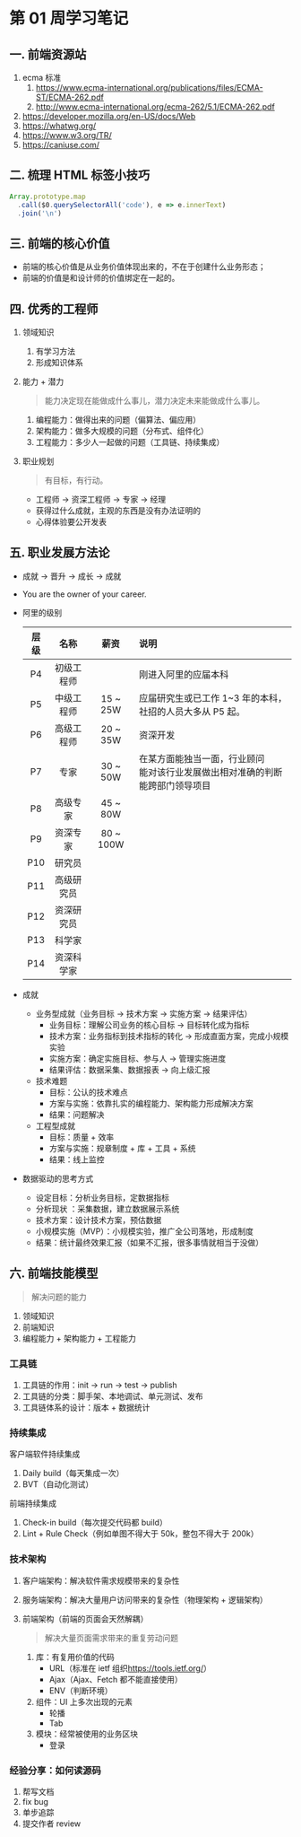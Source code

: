 # 第 01 周学习笔记

## 一. 前端资源站

1. ecma 标准
   1. <https://www.ecma-international.org/publications/files/ECMA-ST/ECMA-262.pdf>
   2. <http://www.ecma-international.org/ecma-262/5.1/ECMA-262.pdf>
2. <https://developer.mozilla.org/en-US/docs/Web>
3. <https://whatwg.org/>
4. <https://www.w3.org/TR/>
5. <https://caniuse.com/>

## 二. 梳理 HTML 标签小技巧

```javascript
Array.prototype.map
  .call($0.querySelectorAll('code'), e => e.innerText)
  .join('\n')
```

## 三. 前端的核心价值

- 前端的核心价值是从业务价值体现出来的，不在于创建什么业务形态；
- 前端的价值是和设计师的价值绑定在一起的。

## 四. 优秀的工程师

1. 领域知识

   1. 有学习方法
   2. 形成知识体系

2. 能力 + 潜力

   > 能力决定现在能做成什么事儿，潜力决定未来能做成什么事儿。

   1. 编程能力：做得出来的问题（偏算法、偏应用）
   2. 架构能力：做多大规模的问题（分布式、组件化）
   3. 工程能力：多少人一起做的问题（工具链、持续集成）

3. 职业规划

   > 有目标，有行动。

   - 工程师 → 资深工程师 → 专家 → 经理
   - 获得过什么成就，主观的东西是没有办法证明的
   - 心得体验要公开发表

## 五. 职业发展方法论

- 成就 → 晋升 → 成长 → 成就

- You are the owner of your career.

- 阿里的级别

  | 层级 |    名称    |   薪资    | 说明                                                         |
  | :--: | :--------: | :-------: | :----------------------------------------------------------- |
  |  P4  | 初级工程师 |           | 刚进入阿里的应届本科                                         |
  |  P5  | 中级工程师 | 15 ~ 25W  | 应届研究生或已工作 1~3 年的本科，社招的人员大多从 P5 起。    |
  |  P6  | 高级工程师 | 20 ~ 35W  | 资深开发                                                     |
  |  P7  |    专家    | 30 ~ 50W  | 在某方面能独当一面，行业顾问<br>能对该行业发展做出相对准确的判断<br>能跨部门领导项目 |
  |  P8  |  高级专家  | 45 ~ 80W  |                                                              |
  |  P9  |  资深专家  | 80 ~ 100W |                                                              |
  | P10  |   研究员   |           |                                                              |
  | P11  | 高级研究员 |           |                                                              |
  | P12  | 资深研究员 |           |                                                              |
  | P13  |   科学家   |           |                                                              |
  | P14  | 资深科学家 |           |                                                              |

- 成就

  - 业务型成就（业务目标 → 技术方案 → 实施方案 → 结果评估）
    - 业务目标：理解公司业务的核心目标 → 目标转化成为指标
    - 技术方案：业务指标到技术指标的转化 → 形成直面方案，完成小规模实验
    - 实施方案：确定实施目标、参与人 → 管理实施进度
    - 结果评估：数据采集、数据报表 → 向上级汇报
  - 技术难题
    - 目标：公认的技术难点
    - 方案与实施：依靠扎实的编程能力、架构能力形成解决方案
    - 结果：问题解决
  - 工程型成就
    - 目标：质量 + 效率
    - 方案与实施：规章制度 + 库 + 工具 + 系统
    - 结果：线上监控

- 数据驱动的思考方式
  - 设定目标：分析业务目标，定数据指标
  - 分析现状 ：采集数据，建立数据展示系统
  - 技术方案：设计技术方案，预估数据
  - 小规模实施（MVP）：小规模实验，推广全公司落地，形成制度
  - 结果：统计最终效果汇报（如果不汇报，很多事情就相当于没做）

## 六. 前端技能模型

> 解决问题的能力

1. 领域知识
2. 前端知识
3. 编程能力 + 架构能力 + 工程能力

### 工具链

1. 工具链的作用：init → run → test → publish
2. 工具链的分类：脚手架、本地调试、单元测试、发布
3. 工具链体系的设计：版本 + 数据统计

### 持续集成

客户端软件持续集成

1. Daily build（每天集成一次）
2. BVT（自动化测试）

前端持续集成

1. Check-in build（每次提交代码都 build）
2. Lint + Rule Check（例如单图不得大于 50k，整包不得大于 200k）

### 技术架构

1. 客户端架构：解决软件需求规模带来的复杂性
2. 服务端架构：解决大量用户访问带来的复杂性（物理架构 + 逻辑架构）
3. 前端架构（前端的页面会天然解耦）

   > 解决大量页面需求带来的重复劳动问题

   1. 库：有复用价值的代码
      - URL（标准在 ietf 组织<https://tools.ietf.org/>）
      - Ajax（Ajax、Fetch 都不能直接使用）
      - ENV（判断环境）
   2. 组件：UI 上多次出现的元素
      - 轮播
      - Tab
   3. 模块：经常被使用的业务区块
      - 登录

### 经验分享：如何读源码

1. 帮写文档
2. fix bug
3. 单步追踪
4. 提交作者 review
